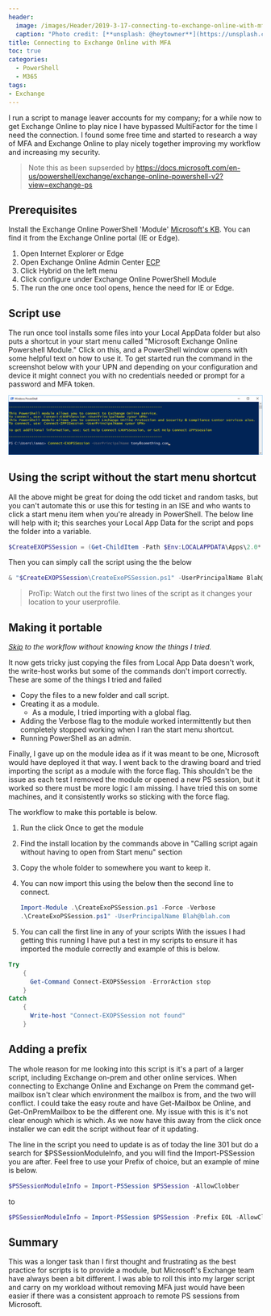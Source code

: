 ```yaml
---
header:   
  image: /images/Header/2019-3-17-connecting-to-exchange-online-with-mfa.jpg
  caption: "Photo credit: [**unsplash: @heytowner**](https://unsplash.com/@heytowner)"
title: Connecting to Exchange Online with MFA
toc: true
categories:
  - PowerShell
  - M365
tags:
- Exchange
---
```


I run a script to manage leaver accounts for my company; for a while now to get Exchange Online to play nice I have bypassed MultiFactor for the time I need the connection. I found some free time and started to research a way of MFA and Exchange Online to play nicely together improving my workflow and increasing my security.  

> Note this as been supserded by <https://docs.microsoft.com/en-us/powershell/exchange/exchange-online-powershell-v2?view=exchange-ps>

## Prerequisites

Install the Exchange Online PowerShell 'Module' [Microsoft's KB](https://docs.microsoft.com/en-us/powershell/exchange/exchange-online/connect-to-exchange-online-powershell/mfa-connect-to-exchange-online-powershell?view=exchange-ps). You can find it from the Exchange Online portal (IE or Edge).

1. Open Internet Explorer or Edge
1. Open Exchange Online Admin Center [ECP](https://outlook.office365.com/ecp) 
1. Click Hybrid on the left menu
1. Click configure under Exchange Online PowerShell Module
1. The run the one once tool opens, hence the need for IE or Edge. 

## Script use

The run once tool installs some files into your Local AppData folder but also puts a shortcut in your start menu called "Microsoft Exchange Online Powershell Module." Click on this, and a PowerShell window opens with some helpful text on how to use it. To get started run the command in the screenshot below with your UPN and depending on your configuration and device it might connect you with no credentials needed or prompt for a password and MFA token.

![PowerShell screenshot](/images/2019-3-17-Exchange-PSREmote1.png "PowerShell screenshot")

## Using the script without the start menu shortcut

All the above might be great for doing the odd ticket and random tasks, but you can't automate this or use this for testing in an ISE and who wants to click a start menu item when you're already in PowerShell.
The below line will help with it; this searches your Local App Data for the script and pops the folder into a variable.

```powershell
$CreateEXOPSSession = (Get-ChildItem -Path $Env:LOCALAPPDATA\Apps\2.0*  -Filter CreateExoPSSession.ps1 -Recurse -ErrorAction SilentlyContinue -Force | Select -Last 1).DirectoryName
```

Then you can simply call the script using the the below

```powershell
& "$CreateEXOPSSession\CreateExoPSSession.ps1" -UserPrincipalName Blah@blah.com
```

> ProTip: Watch out the first two lines of the script as it changes your location to your userprofile.

## Making it portable

*[Skip](#workflow) to the workflow without knowing know the things I tried.*

It now gets tricky just copying the files from Local App Data doesn't work, the write-host works but some of the commands don't import correctly.
These are some of the things I tried and failed

* Copy the files to a new folder and call script.
* Creating it as a module.
  * As a module, I tried importing with a global flag.
* Adding the Verbose flag to the module worked intermittently but then completely stopped working when I ran the start menu shortcut.
* Running PowerShell as an admin.

Finally, I gave up on the module idea as if it was meant to be one, Microsoft would have deployed it that way. I went back to the drawing board and tried importing the script as a module with the force flag.  This shouldn't be the issue as each test I removed the module or opened a new PS session, but it worked so there must be more logic I am missing. I have tried this on some machines, and it consistently works so sticking with the force flag.

<a name="workflow"></a>The workflow to make this portable is below.

1. Run the click Once to get the module
2. Find the install location by the commands above in "Calling script again without having to open from Start menu" section
3. Copy the whole folder to somewhere you want to keep it.
4. You can now import this using the below then the second line to connect.

    ```powershell
    Import-Module .\CreateExoPSSession.ps1 -Force -Verbose
    .\CreateExoPSSession.ps1" -UserPrincipalName Blah@blah.com
    ```

5. You can call the first line in any of your scripts
With the issues I had getting this running I have put a test in my scripts to ensure it has imported the module correctly and example of this is below.

```powershell
Try
    {
      Get-Command Connect-EXOPSSession -ErrorAction stop
    }
Catch
    {
      Write-host "Connect-EXOPSSession not found"
    }
```

## Adding a prefix

The whole reason for me looking into this script is it's a part of a larger script, including Exchange on-prem and other online services. When connecting to Exchange Online and Exchange on Prem the command get-mailbox isn't clear which environment the mailbox is from, and the two will conflict. I could take the easy route and have Get-Mailbox be Online, and Get-OnPremMailbox to be the different one. My issue with this is it's not clear enough which is which. As we now have this away from the click once installer we can edit the script without fear of it updating.

The line in the script you need to update is as of today the line 301 but do a search for $PSSessionModuleInfo, and you will find the Import-PSSession you are after. Feel free to use your Prefix of choice, but an example of mine is below.

```powershell
$PSSessionModuleInfo = Import-PSSession $PSSession -AllowClobber
```

to

```powershell
$PSSessionModuleInfo = Import-PSSession $PSSession -Prefix EOL -AllowClobber
```

## Summary

This was a longer task than I first thought and frustrating as the best practice for scripts is to provide a module, but Microsoft's Exchange team have always been a bit different. I was able to roll this into my larger script and carry on my workload without removing MFA just would have been easier if there was a consistent approach to remote PS sessions from Microsoft.
